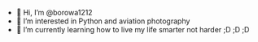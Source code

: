 - 👋 Hi, I’m @borowa1212
- 👀 I’m interested in Python and aviation photography
- 🌱 I’m currently learning how to live my life smarter not harder ;D ;D ;D

<!---
borowa1212/borowa1212 is a ✨ special ✨ repository because its `README.md` (this file) appears on your GitHub profile.
You can click the Preview link to take a look at your changes.
--->
